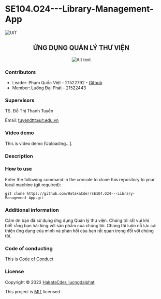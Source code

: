 # SE104.O24---Library-Management-App
![UIT](https://img.shields.io/badge/from-UIT%20VNUHCM-blue?style=for-the-badge&link=https%3A%2F%2Fwww.uit.edu.vn%2F)

 <h2 align="center"> ỨNG DỤNG QUẢN LÝ THƯ VIỆN </h2>

<p align="center">
  <img src="https://en.uit.edu.vn/sites/vi/files/banner_en.png" alt="Alt text">
</p>


<h3>Contributors</h3>

- Leader: Phạm Quốc Việt - 21522792 - [Github]()
- Member: Lường Đại Phát - 21522443

<h3>Supervisors</h3>

TS. Đỗ Thị Thanh Tuyền

Email: tuyendtt@uit.edu.vn

<h3>Video demo</h3>

This is video demo [Uploading...].

<h3>Description</h3>


<h3>How to use</h3>

Enter the following command in the console to clone this repository to your local machine (git required):
<p>
 
    git clone https://github.com/HatakaCder/SE104.O24---Library-Management-App.git

</p>

<h3>Additional information</h3>
Cảm ơn bạn đã sử dụng ứng dụng Quản lý thư viện. Chúng tôi rất vui khi biết rằng bạn hài lòng với sản phẩm của chúng tôi. Chúng tôi luôn nỗ lực cải thiện ứng dụng của mình và phản hồi của bạn rất quan trọng đối với chúng tôi.

<h3>Code of conducting</h3>

This is [Code of Conduct](https://github.com/HatakaCder/SE104.O24---Library-Management-App/blob/main/CODE_OF_CONDUCT.md)

<h3>License</h3>

Copyright © 2023 [HakataCder, luongdaiphat]()

This project is [MIT]() licensed
